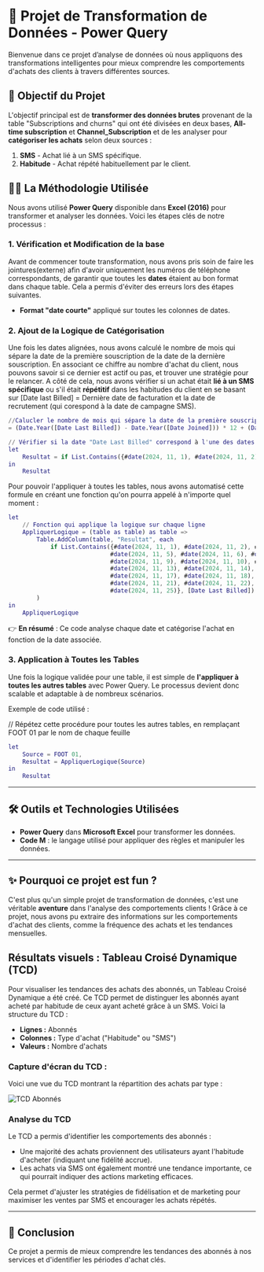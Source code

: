 # 🎯 Projet de Transformation de Données - Power Query

Bienvenue dans ce projet d’analyse de données où nous appliquons des transformations intelligentes pour mieux comprendre les comportements d'achats des clients à travers différentes sources.

## 🌱 Objectif du Projet

L'objectif principal est de **transformer des données brutes** provenant de la table "Subscriptions and churns" qui ont été divisées en deux bases, **All-time subscription** et **Channel_Subscription** et de les analyser pour **catégoriser les achats** selon deux sources :
1. **SMS** - Achat lié à un SMS spécifique.
2. **Habitude** - Achat répété habituellement par le client.

## 🧑‍💻 La Méthodologie Utilisée

Nous avons utilisé **Power Query** disponible dans **Excel (2016)** pour transformer et analyser les données. Voici les étapes clés de notre processus :

### 1. **Vérification et Modification de la base**

Avant de commencer toute transformation, nous avons pris soin de faire les jointures(externe) afin d'avoir uniquement les numéros de téléphone correspondants, de garantir que toutes les **dates** étaient au bon format dans chaque table. Cela a permis d'éviter des erreurs lors des étapes suivantes.

- **Format "date courte"** appliqué sur toutes les colonnes de dates.

### 2. **Ajout de la Logique de Catégorisation**

Une fois les dates alignées, nous avons calculé le nombre de mois qui sépare la date de la première souscription de la date de la dernière souscription. En associant ce chiffre au nombre d'achat du client, nous pouvons savoir si ce dernier est actif ou pas, et trouver une stratégie pour le relancer.
A côté de cela, nous avons vérifier si un achat était **lié à un SMS spécifique** ou s'il était **répétitif** dans les habitudes du client en se basant sur [Date last Billed] = Dernière date de facturation et la date de recrutement (qui corespond à la date de campagne SMS).

```m
//Calucler le nombre de mois qui sépare la date de la première souscription de la date de la dernière souscription
= (Date.Year([Date Last Billed]) - Date.Year([Date Joined])) * 12 + (Date.Month([Date Last Billed]) - Date.Month([Date Joined]))
```

```m
// Vérifier si la date "Date Last Billed" correspond à l'une des dates de campagne SMS afin de savoir la source d'achat:
let
    Resultat = if List.Contains({#date(2024, 11, 1), #date(2024, 11, 2), #date(2024, 11, 3), #date(2024, 11, 4), #date(2024, 11, 5), #date(2024, 11, 6), #date(2024, 11, 7), #date(2024, 11, 8), #date(2024, 11, 9), #date(2024, 11, 10), #date(2024, 11, 11), #date(2024, 11, 12), #date(2024, 11, 13), #date(2024, 11, 14), #date(2024, 11, 15), #date(2024, 11, 16), #date(2024, 11, 17), #date(2024, 11, 18), #date(2024, 11, 19), #date(2024, 11, 20), #date(2024, 11, 21), #date(2024, 11, 22), #date(2024, 11, 23), #date(2024, 11, 24), #date(2024, 11, 25)}, [Date Last Billed]) then "SMS" else "Habitude"
in
    Resultat
```


Pour pouvoir l'appliquer à toutes les tables, nous avons automatisé cette formule en créant une fonction qu'on pourra appelé à n'importe quel moment :
```m
let
    // Fonction qui applique la logique sur chaque ligne
    AppliquerLogique = (table as table) as table =>
        Table.AddColumn(table, "Resultat", each 
            if List.Contains({#date(2024, 11, 1), #date(2024, 11, 2), #date(2024, 11, 3), #date(2024, 11, 4), 
                             #date(2024, 11, 5), #date(2024, 11, 6), #date(2024, 11, 7), #date(2024, 11, 8), 
                             #date(2024, 11, 9), #date(2024, 11, 10), #date(2024, 11, 11), #date(2024, 11, 12), 
                             #date(2024, 11, 13), #date(2024, 11, 14), #date(2024, 11, 15), #date(2024, 11, 16), 
                             #date(2024, 11, 17), #date(2024, 11, 18), #date(2024, 11, 19), #date(2024, 11, 20), 
                             #date(2024, 11, 21), #date(2024, 11, 22), #date(2024, 11, 23), #date(2024, 11, 24), 
                             #date(2024, 11, 25)}, [Date Last Billed]) then "SMS" else "Habitude"
        )
in
    AppliquerLogique
```

👉 **En résumé** : Ce code analyse chaque date et catégorise l'achat en fonction de la date associée.


### 3. **Application à Toutes les Tables**

Une fois la logique validée pour une table, il est simple de **l'appliquer à toutes les autres tables** avec Power Query. Le processus devient donc scalable et adaptable à de nombreux scénarios.

Exemple de code utilisé :

// Répétez cette procédure pour toutes les autres tables, en remplaçant FOOT 01 par le nom de chaque feuille
```m
let
    Source = FOOT 01,
    Resultat = AppliquerLogique(Source)
in
    Resultat
```


---

## 🛠️ Outils et Technologies Utilisées

- **Power Query** dans **Microsoft Excel** pour transformer les données.
- **Code M** : le langage utilisé pour appliquer des règles et manipuler les données.

 
---

## ✨ Pourquoi ce projet est fun ?

C'est plus qu'un simple projet de transformation de données, c'est une véritable **aventure** dans l'analyse des comportements clients ! Grâce à ce projet, nous avons pu extraire des informations sur les comportements d'achat des clients, comme la fréquence des achats et les tendances mensuelles.


## Résultats visuels : Tableau Croisé Dynamique (TCD)

Pour visualiser les tendances des achats des abonnés, un Tableau Croisé Dynamique a été créé. Ce TCD permet de distinguer les abonnés ayant acheté par habitude de ceux ayant acheté grâce à un SMS. Voici la structure du TCD :

- **Lignes :** Abonnés
- **Colonnes :** Type d'achat ("Habitude" ou "SMS")
- **Valeurs :** Nombre d'achats

### Capture d'écran du TCD :
Voici une vue du TCD montrant la répartition des achats par type :

![TCD Abonnés](chemin/vers/ton/image.png)

### Analyse du TCD
Le TCD a permis d'identifier les comportements des abonnés :
- Une majorité des achats proviennent des utilisateurs ayant l'habitude d'acheter (indiquant une fidélité accrue).
- Les achats via SMS ont également montré une tendance importante, ce qui pourrait indiquer des actions marketing efficaces.

Cela permet d'ajuster les stratégies de fidélisation et de marketing pour maximiser les ventes par SMS et encourager les achats répétés.


---

## 📝 Conclusion

Ce projet a permis de mieux comprendre les tendances des abonnés à nos services et d'identifier les périodes d'achat clés.
